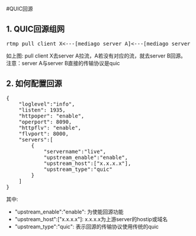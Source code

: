 #QUIC回源

## 1. QUIC回源组网
<pre>
rtmp pull client X<---[mediago server A]<---[mediago server B]<---rtmp push client Y
</pre>

如上图: pull client X去server A拉流，A若没有对应的流，就去server B回源。<br/>
注意：server A与server B直接的传输协议是quic

## 2. 如何配置回源
<pre>
{
    "loglevel":"info",
    "listen": 1935,
    "httpoper": "enable",
    "operport": 8090,
    "httpflv": "enable",
    "flvport": 8000,
    "servers":[
        {
            "servername":"live",
            "upstream_enable":"enable",
            "upstream_host":["x.x.x.x"],
            "upstream_type":"quic"
        }
    ]
}
</pre>
其中: <br/>
* "upstream_enable":"enable": 为使能回源功能
* "upstream_host":["x.x.x.x"]: x.x.x.x为上游server的hostip或域名
* "upstream_type":"quic": 表示回源的传输协议使用传统的quic


